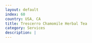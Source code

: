 ```yaml
---
layout: default
index: 60
country: USA, CA
title: Trescerro Chamomile Herbal Tea
category: Services
description: |
---
```

